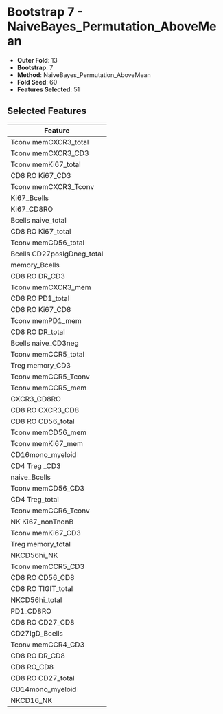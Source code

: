 # Bootstrap 7 - NaiveBayes_Permutation_AboveMean

- **Outer Fold**: 13
- **Bootstrap**: 7
- **Method**: NaiveBayes_Permutation_AboveMean
- **Fold Seed**: 60
- **Features Selected**: 51

## Selected Features

| Feature |
|---------|
| Tconv memCXCR3_total |
| Tconv memCXCR3_CD3 |
| Tconv memKi67_total |
| CD8  RO Ki67_CD3 |
| Tconv memCXCR3_Tconv |
| Ki67_Bcells |
| Ki67_CD8RO |
| Bcells naive_total |
| CD8 RO Ki67_total |
| Tconv memCD56_total |
| Bcells CD27posIgDneg_total |
| memory_Bcells |
| CD8 RO DR_CD3 |
| Tconv memCXCR3_mem |
| CD8 RO PD1_total |
| CD8 RO Ki67_CD8 |
| Tconv memPD1_mem |
| CD8 RO DR_total |
| Bcells naive_CD3neg |
| Tconv memCCR5_total |
| Treg memory_CD3 |
| Tconv memCCR5_Tconv |
| Tconv memCCR5_mem |
| CXCR3_CD8RO |
| CD8 RO CXCR3_CD8 |
| CD8 RO CD56_total |
| Tconv memCD56_mem |
| Tconv memKi67_mem |
| CD16mono_myeloid |
| CD4 Treg _CD3 |
| naive_Bcells |
| Tconv memCD56_CD3 |
| CD4 Treg_total |
| Tconv memCCR6_Tconv |
| NK Ki67_nonTnonB |
| Tconv memKi67_CD3 |
| Treg memory_total |
| NKCD56hi_NK |
| Tconv memCCR5_CD3 |
| CD8 RO CD56_CD8 |
| CD8 RO TIGIT_total |
| NKCD56hi_total |
| PD1_CD8RO |
| CD8 RO CD27_CD8 |
| CD27IgD_Bcells |
| Tconv memCCR4_CD3 |
| CD8 RO DR_CD8 |
| CD8 RO_CD8 |
| CD8 RO CD27_total |
| CD14mono_myeloid |
| NKCD16_NK |
